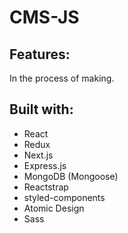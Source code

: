 # CMS-JS

## Features:
In the process of making.

## Built with:
- React
- Redux
- Next.js
- Express.js
- MongoDB (Mongoose)
- Reactstrap
- styled-components
- Atomic Design
- Sass
